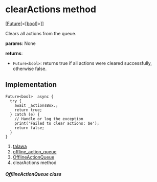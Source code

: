 
<div>

# clearActions method

</div>


[[Future](https://api.flutter.dev/flutter/dart-core/Future-class.html)[\<[[bool](https://api.flutter.dev/flutter/dart-core/bool-class.html)]\>]]




Clears all actions from the queue.

**params**: None

**returns**:

-   `Future<bool>`: returns true if all actions were cleared
    successfully, otherwise false.



## Implementation

``` language-dart
Future<bool>  async {
  try {
    await _actionsBox.;
    return true;
  } catch (e) {
    // Handle or log the exception
    print('Failed to clear actions: $e');
    return false;
  }
}
```







1.  [talawa](../../index.html)
2.  [offline_action_queue](../../services_caching_offline_action_queue/)
3.  [OfflineActionQueue](../../services_caching_offline_action_queue/OfflineActionQueue-class.html)
4.  clearActions method

##### OfflineActionQueue class







